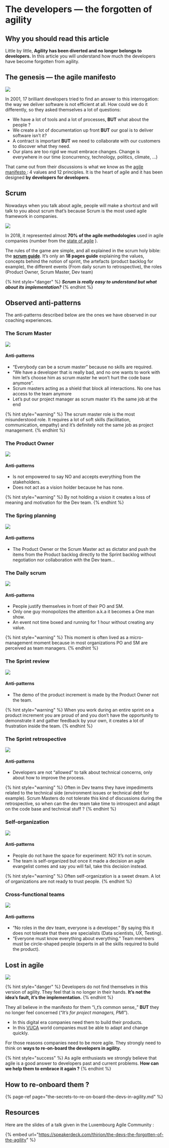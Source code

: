 # The developers — the forgotten of agility

## Why you should read this article

Little by little, **Agility has been diverted and no longer belongs to developers.** In this article you will understand how much the developers have become forgotten from agility.

## The genesis — the agile manifesto <a id="1a5d"></a>

![](../../.gitbook/assets/image%20%28360%29.png)

In 2001, 17 brilliant developers tried to find an answer to this interrogation: the way we deliver software is not efficient at all. How could we do it differently, so they asked themselves a lot of questions:

* We have a lot of tools and a lot of processes, **BUT** what about the people ?
* We create a lot of documentation up front **BUT** our goal is to deliver software isn’t it?
* A contract is important **BUT** we need to collaborate with our customers to discover what they need.
* Our plans are too rigid we must embrace changes. Change is everywhere in our time \(concurrency, technology, politics, climate, …\)

That came out from their discussions is what we know as the [agile manifesto ](https://agilemanifesto.org/): 4 values and 12 principles. It is the heart of agile and it has been designed **by developers for developers**.

## Scrum <a id="1bb8"></a>

Nowadays when you talk about agile, people will make a shortcut and will talk to you about scrum that’s because Scrum is the most used agile framework in companies.

![](../../.gitbook/assets/image%20%28373%29.png)

In 2018, it represented almost **70% of the agile methodologies** used in agile companies \(number from the [state of agile](https://www.stateofagile.com/) \).

The rules of the game are simple, and all explained in the scrum holy bible: the [**scrum guide**](https://www.scrumguides.org/). It’s only an **18 pages guide** explaining the values, concepts behind the notion of sprint, the artefacts \(product backlog for example\), the different events \(From daily scrum to retrospective\), the roles \(Product Owner, Scrum Master, Dev team\)

{% hint style="danger" %}
_**Scrum is really easy to understand but what about its implementation?**_
{% endhint %}

## Observed anti-patterns <a id="9923"></a>

The anti-patterns described below are the ones we have observed in our coaching experiences.

### The Scrum Master <a id="9a46"></a>

![](../../.gitbook/assets/image%20%28389%29.png)

#### Anti-patterns

* “Everybody can be a scrum master” because no skills are required.
* “We have a developer that is really bad, and no one wants to work with him let’s choose him as scrum master he won’t hurt the code base anymore”.
* Scrum masters acting as a shield that block all interactions. No one has access to the team anymore
* Let’s put our project manager as scrum master it’s the same job at the end

{% hint style="warning" %}
The scrum master role is the most misunderstood role. It requires a lot of soft skills \(facilitation, communication, empathy\) and it’s definitely not the same job as project management.
{% endhint %}

### The Product Owner <a id="5cb5"></a>

![](../../.gitbook/assets/image%20%28377%29.png)

#### Anti-patterns

* Is not empowered to say NO and accepts everything from the stakeholders.
* Does not act as a vision holder because he has none.

{% hint style="warning" %}
By not holding a vision it creates a loss of meaning and motivation for the Dev team.
{% endhint %}

### The Spring planning <a id="eab6"></a>

![](../../.gitbook/assets/image%20%28363%29.png)

#### Anti-patterns

* The Product Owner or the Scrum Master act as dictator and push the items from the Product backlog directly to the Sprint backlog without negotiation nor collaboration with the Dev team…

### The Daily scrum <a id="0ce5"></a>

![](../../.gitbook/assets/image%20%28358%29.png)

#### Anti-patterns

* People justify themselves in front of their PO and SM.
* Only one guy monopolizes the attention a.k.a it becomes a One man show.
* An event not time boxed and running for 1 hour without creating any value.

{% hint style="warning" %}
This moment is often lived as a micro-management moment because in most organizations PO and SM are perceived as team managers.
{% endhint %}

### The Sprint review <a id="e00d"></a>

![](../../.gitbook/assets/image%20%28383%29.png)

#### Anti-patterns

* The demo of the product increment is made by the Product Owner not the team.

{% hint style="warning" %}
When you work during an entire sprint on a product increment you are proud of and you don’t have the opportunity to demonstrate it and gather feedback by your own, it creates a lot of frustration inside the team.
{% endhint %}

### The Sprint retrospective <a id="9935"></a>

![](../../.gitbook/assets/image%20%28379%29.png)

#### Anti-patterns

* Developers are not “allowed” to talk about technical concerns, only about how to improve the process.

{% hint style="warning" %}
Often in Dev teams they have impediments related to the technical side \(environment issues or technical debt for example\). Scrum Masters do not tolerate this kind of discussions during the retrospective, so when can the dev team take time to introspect and adapt on the code base and technical stuff ?
{% endhint %}

### Self-organization <a id="37e6"></a>

![](../../.gitbook/assets/image%20%28372%29.png)

#### Anti-patterns

* People do not have the space for experiment: NO! It’s not in scrum.
* The team is self-organized but once it made a decision an agile evangelist comes and say you will fail, take this decision instead.

{% hint style="warning" %}
Often self-organization is a sweet dream. A lot of organizations are not ready to trust people.
{% endhint %}

### Cross-functional teams

![](../../.gitbook/assets/image%20%28369%29.png)

#### Anti-patterns

* “No roles in the dev team, everyone is a developer.” By saying this it does not tolerate that there are specialists \(Data scientists, UX, Testing\).
* “Everyone must know everything about everything.” Team members must be circle-shaped people \(experts in all the skills required to build the product\).

## Lost in agile <a id="cb5b"></a>

![](../../.gitbook/assets/image%20%28376%29.png)

{% hint style="danger" %}
Developers do not find themselves in this version of agility. They feel that is no longer in their hands. **It’s not the idea’s fault, it’s the implementation.**
{% endhint %}

They all believe in the manifesto for them “i_t’s common sense_” **BUT** they no longer feel concerned \(“_It’s for project managers, PMI_”\).

* In this digital era companies need them to build their products.
* In this [VUCA](https://www.vuca-world.org/) world companies must be able to adapt and change quickly.

For those reasons companies need to be more agile. They strongly need to think on **ways to re-on-board the developers in agility.**

{% hint style="success" %}
As agile enthusiasts we strongly believe that agile is a good answer to developers past and current problems. **How can we help them to embrace it again ?**
{% endhint %}

## **How to re-onboard them ?**

{% page-ref page="the-secrets-to-re-on-board-the-devs-in-agility.md" %}

## Resources

Here are the slides of a talk given in the Luxembourg Agile Community :

{% embed url="https://speakerdeck.com/thirion/the-devs-the-forgotten-of-the-agility" %}



